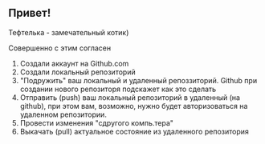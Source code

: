 ## Привет!

Тефтелька - замечательный котик)

Совершенно с этим согласен

1. Создали аккаунт на Github.com
2. Создали локальный репозиторий
3. "Подружить" ваш локальный и удаленный репоззиторий. Github при создании нового репозиторя подскажет как это сделать
4. Отправить (push) ваш локальный репозиторий в удаленный (на github), при этом вам, возможно, нужно будет авторизоваться на удаленном репозитории.
5. Провести изменения "сдругого компь.тера"
6. Выкачать (pull) актуальное состояние из удаленного репозитория